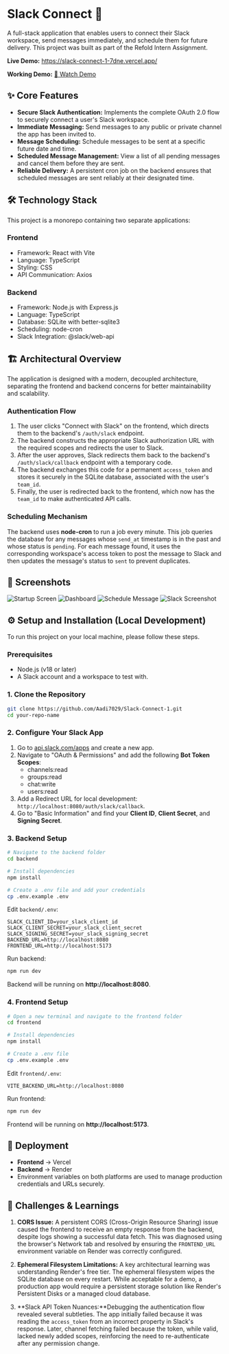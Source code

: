 # Slack Connect 🚀
A full-stack application that enables users to connect their Slack workspace, send messages immediately, and schedule them for future delivery. This project was built as part of the Refold Intern Assignment.

**Live Demo:** https://slack-connect-1-7dne.vercel.app/

**Working Demo:**
[🎥 Watch Demo](https://drive.google.com/file/d/1Reo_12raRDtv4Vchk_fKio_XNngbMKfM/preview)



## ✨ Core Features
- **Secure Slack Authentication:** Implements the complete OAuth 2.0 flow to securely connect a user's Slack workspace.
- **Immediate Messaging:** Send messages to any public or private channel the app has been invited to.
- **Message Scheduling:** Schedule messages to be sent at a specific future date and time.
- **Scheduled Message Management:** View a list of all pending messages and cancel them before they are sent.
- **Reliable Delivery:** A persistent cron job on the backend ensures that scheduled messages are sent reliably at their designated time.

## 🛠️ Technology Stack

This project is a monorepo containing two separate applications:

### Frontend
- Framework: React with Vite
- Language: TypeScript
- Styling: CSS
- API Communication: Axios

### Backend
- Framework: Node.js with Express.js
- Language: TypeScript
- Database: SQLite with better-sqlite3
- Scheduling: node-cron
- Slack Integration: @slack/web-api

## 🏗️ Architectural Overview

The application is designed with a modern, decoupled architecture, separating the frontend and backend concerns for better maintainability and scalability.

### Authentication Flow
1. The user clicks "Connect with Slack" on the frontend, which directs them to the backend's `/auth/slack` endpoint.
2. The backend constructs the appropriate Slack authorization URL with the required scopes and redirects the user to Slack.
3. After the user approves, Slack redirects them back to the backend's `/auth/slack/callback` endpoint with a temporary code.
4. The backend exchanges this code for a permanent `access_token` and stores it securely in the SQLite database, associated with the user's `team_id`.
5. Finally, the user is redirected back to the frontend, which now has the `team_id` to make authenticated API calls.

### Scheduling Mechanism
The backend uses **node-cron** to run a job every minute. This job queries the database for any messages whose `send_at` timestamp is in the past and whose status is `pending`. For each message found, it uses the corresponding workspace's access token to post the message to Slack and then updates the message's status to `sent` to prevent duplicates.

## 📸 Screenshots

![Startup Screen](<assets/Start Screen.png>)
![Dashboard](assets/Dashboard.png)
![Schedule Message](<assets/Slack Schedule.png>)
![Slack Screenshot](assets/Slack.png)

## ⚙️ Setup and Installation (Local Development)

To run this project on your local machine, please follow these steps.

### Prerequisites
- Node.js (v18 or later)
- A Slack account and a workspace to test with.

### 1. Clone the Repository
```bash
git clone https://github.com/Aadi7029/Slack-Connect-1.git
cd your-repo-name
```

### 2. Configure Your Slack App
1. Go to [api.slack.com/apps](https://api.slack.com/apps) and create a new app.
2. Navigate to "OAuth & Permissions" and add the following **Bot Token Scopes**:
    - channels:read
    - groups:read
    - chat:write
    - users:read
3. Add a Redirect URL for local development: `http://localhost:8080/auth/slack/callback`.
4. Go to "Basic Information" and find your **Client ID**, **Client Secret**, and **Signing Secret**.

### 3. Backend Setup
```bash
# Navigate to the backend folder
cd backend

# Install dependencies
npm install

# Create a .env file and add your credentials
cp .env.example .env
```

Edit `backend/.env`:
```env
SLACK_CLIENT_ID=your_slack_client_id
SLACK_CLIENT_SECRET=your_slack_client_secret
SLACK_SIGNING_SECRET=your_slack_signing_secret
BACKEND_URL=http://localhost:8080
FRONTEND_URL=http://localhost:5173
```

Run backend:
```bash
npm run dev
```
Backend will be running on **http://localhost:8080**.

### 4. Frontend Setup
```bash
# Open a new terminal and navigate to the frontend folder
cd frontend

# Install dependencies
npm install

# Create a .env file
cp .env.example .env
```

Edit `frontend/.env`:
```env
VITE_BACKEND_URL=http://localhost:8080
```

Run frontend:
```bash
npm run dev
```
Frontend will be running on **http://localhost:5173**.

## 🚀 Deployment

- **Frontend** → Vercel
- **Backend** → Render  
- Environment variables on both platforms are used to manage production credentials and URLs securely.

## 🧠 Challenges & Learnings

1. **CORS Issue:** A persistent CORS (Cross-Origin Resource Sharing) issue caused the frontend to receive an empty response from
  the backend, despite logs showing a successful data fetch. This was diagnosed using the browser's Network tab and resolved by ensuring the `FRONTEND_URL` environment variable on Render was correctly configured.
  
2. **Ephemeral Filesystem Limitations:** A key architectural learning was understanding Render's free tier. The ephemeral 
  filesystem wipes the SQLite database on every restart. While acceptable for a demo, a production app would require a persistent storage solution like Render's Persistent Disks or a managed cloud database.

3. **Slack API Token Nuances:**Debugging the authentication flow revealed several subtleties. The app initially failed because 
  it was reading the `access_token` from an incorrect property in Slack's response. Later, channel fetching failed because the token, while valid, lacked newly added scopes, reinforcing the need to re-authenticate after any permission change.

